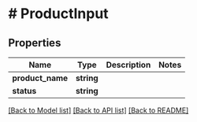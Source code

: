 # # ProductInput

## Properties

Name | Type | Description | Notes
------------ | ------------- | ------------- | -------------
**product_name** | **string** |  |
**status** | **string** |  |

[[Back to Model list]](../../README.md#models) [[Back to API list]](../../README.md#endpoints) [[Back to README]](../../README.md)
